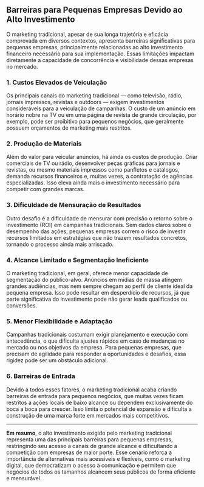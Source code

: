 
## Barreiras para Pequenas Empresas Devido ao Alto Investimento

O marketing tradicional, apesar de sua longa trajetória e eficácia comprovada em diversos contextos, apresenta barreiras significativas para pequenas empresas, principalmente relacionadas ao alto investimento financeiro necessário para sua implementação. Essas limitações impactam diretamente a capacidade de concorrência e visibilidade dessas empresas no mercado.

### 1. Custos Elevados de Veiculação

Os principais canais do marketing tradicional — como televisão, rádio, jornais impressos, revistas e outdoors — exigem investimentos consideráveis para a veiculação de campanhas. O custo de um anúncio em horário nobre na TV ou em uma página de revista de grande circulação, por exemplo, pode ser proibitivo para pequenos negócios, que geralmente possuem orçamentos de marketing mais restritos.

### 2. Produção de Materiais

Além do valor para veicular anúncios, há ainda os custos de produção. Criar comerciais de TV ou rádio, desenvolver peças gráficas para jornais e revistas, ou mesmo materiais impressos como panfletos e catálogos, demanda recursos financeiros e, muitas vezes, a contratação de agências especializadas. Isso eleva ainda mais o investimento necessário para competir com grandes marcas.

### 3. Dificuldade de Mensuração de Resultados

Outro desafio é a dificuldade de mensurar com precisão o retorno sobre o investimento (ROI) em campanhas tradicionais. Sem dados claros sobre o desempenho das ações, pequenas empresas correm o risco de investir recursos limitados em estratégias que não trazem resultados concretos, tornando o processo ainda mais arriscado.

### 4. Alcance Limitado e Segmentação Ineficiente

O marketing tradicional, em geral, oferece menor capacidade de segmentação do público-alvo. Anúncios em mídias de massa atingem grandes audiências, mas nem sempre chegam ao perfil de cliente ideal da pequena empresa. Isso pode resultar em desperdício de recursos, já que parte significativa do investimento pode não gerar leads qualificados ou conversões.

### 5. Menor Flexibilidade e Adaptação

Campanhas tradicionais costumam exigir planejamento e execução com antecedência, o que dificulta ajustes rápidos em caso de mudanças no mercado ou nos objetivos da empresa. Para pequenas empresas, que precisam de agilidade para responder a oportunidades e desafios, essa rigidez pode ser um obstáculo adicional.

### 6. Barreiras de Entrada

Devido a todos esses fatores, o marketing tradicional acaba criando barreiras de entrada para pequenos negócios, que muitas vezes ficam restritos a ações locais de baixo alcance ou dependem exclusivamente do boca a boca para crescer. Isso limita o potencial de expansão e dificulta a construção de uma marca forte em mercados mais competitivos.

---

**Em resumo**, o alto investimento exigido pelo marketing tradicional representa uma das principais barreiras para pequenas empresas, restringindo seu acesso a canais de grande alcance e dificultando a competição com empresas de maior porte. Esse cenário reforça a importância de alternativas mais acessíveis e flexíveis, como o marketing digital, que democratizam o acesso à comunicação e permitem que negócios de todos os tamanhos alcancem seus públicos de forma eficiente e mensurável.
```
